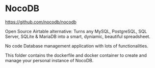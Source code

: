 # NocoDB

https://github.com/nocodb/nocodb

Open Source Airtable alternative: Turns any MySQL, PostgreSQL, SQL Server, SQLite & MariaDB into a smart, dyniamic, beautiful spreadsheet.

No code Database management application with lots of functionalities.

This folder contains the dockerfile and docker container to create and manage your personal instance of NocoDB.


